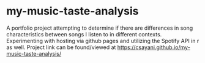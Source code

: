 # my-music-taste-analysis
A portfolio project attempting to determine if there are differences in song characteristics between songs I listen to in different contexts. Experimenting with hosting via github pages and utilizing the Spotify API in r as well. Project link can be found/viewed at https://csayani.github.io/my-music-taste-analysis/

